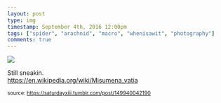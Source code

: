 ```yaml
---
layout: post
type: img
timestamp: September 4th, 2016 12:00pm
tags: ["spider", "arachnid", "macro", "whenisawit", "photography"]
comments: true
---
```

<img src="https://saturdayxiii.github.io/media/149940042190.jpg"/>

Still sneakin.
<br/>
<a href="https://en.wikipedia.org/wiki/Misumena_vatia" target="_blank">https://en.wikipedia.org/wiki/Misumena_vatia</a><br/>
 
  
<small>source: https://saturdayxiii.tumblr.com/post/149940042190</small>